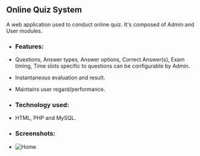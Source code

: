 ## Online Quiz System
A web application used to conduct online quiz. It's composed of Admin and User modules.

 - ### Features:
  - Questions, Answer types, Answer options, Correct Answer(s), Exam timing, Time slots specific to questions can be configurable by Admin.
  - Instantaneous evaluation and result.
  - Maintains user regard/performance. 

 - ### Technology used:
  - HTML, PHP and MySQL.
  
 - ### Screenshots:
  - ![Home](https://gitlab.com/balaji_pro/Online_Quiz_System/blob/master/demo_screenshots/home.png)
